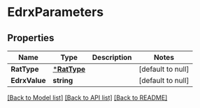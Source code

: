 # EdrxParameters

## Properties
Name | Type | Description | Notes
------------ | ------------- | ------------- | -------------
**RatType** | [***RatType**](RatType.md) |  | [default to null]
**EdrxValue** | **string** |  | [default to null]

[[Back to Model list]](../README.md#documentation-for-models) [[Back to API list]](../README.md#documentation-for-api-endpoints) [[Back to README]](../README.md)


